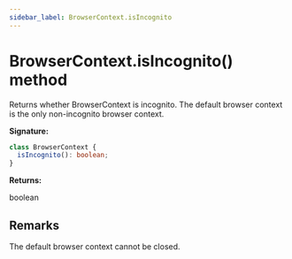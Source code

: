 ```yaml
---
sidebar_label: BrowserContext.isIncognito
---
```


# BrowserContext.isIncognito() method

Returns whether BrowserContext is incognito. The default browser context is the only non-incognito browser context.

**Signature:**

```typescript
class BrowserContext {
  isIncognito(): boolean;
}
```

**Returns:**

boolean

## Remarks

The default browser context cannot be closed.

